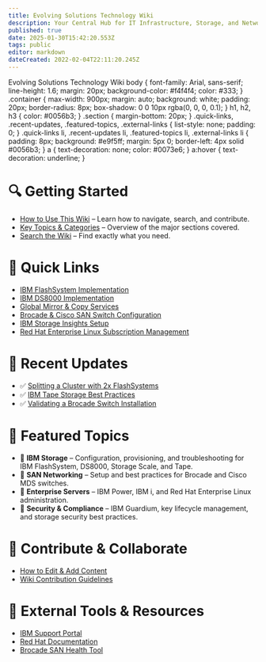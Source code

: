 ```yaml
---
title: Evolving Solutions Technology Wiki
description: Your Central Hub for IT Infrastructure, Storage, and Networking Knowledge
published: true
date: 2025-01-30T15:42:20.553Z
tags: public
editor: markdown
dateCreated: 2022-02-04T22:11:20.245Z
---
```


  Evolving Solutions Technology Wiki body { font-family: Arial, sans-serif; line-height: 1.6; margin: 20px; background-color: #f4f4f4; color: #333; } .container { max-width: 900px; margin: auto; background: white; padding: 20px; border-radius: 8px; box-shadow: 0 0 10px rgba(0, 0, 0, 0.1); } h1, h2, h3 { color: #0056b3; } .section { margin-bottom: 20px; } .quick-links, .recent-updates, .featured-topics, .external-links { list-style: none; padding: 0; } .quick-links li, .recent-updates li, .featured-topics li, .external-links li { padding: 8px; background: #e9f5ff; margin: 5px 0; border-left: 4px solid #0056b3; } a { text-decoration: none; color: #0073e6; } a:hover { text-decoration: underline; }

# 🔍 Getting Started

-   [How to Use This Wiki](#) – Learn how to navigate, search, and contribute.
-   [Key Topics & Categories](#) – Overview of the major sections covered.
-   [Search the Wiki](#) – Find exactly what you need.

# 🚀 Quick Links

-   [IBM FlashSystem Implementation](#)
-   [IBM DS8000 Implementation](#)
-   [Global Mirror & Copy Services](#)
-   [Brocade & Cisco SAN Switch Configuration](#)
-   [IBM Storage Insights Setup](#)
-   [Red Hat Enterprise Linux Subscription Management](#)

# 📢 Recent Updates

-   ✅ [Splitting a Cluster with 2x FlashSystems](#)
-   ✅ [IBM Tape Storage Best Practices](#)
-   ✅ [Validating a Brocade Switch Installation](#)

# 📖 Featured Topics

-   🔹 **IBM Storage** – Configuration, provisioning, and troubleshooting for IBM FlashSystem, DS8000, Storage Scale, and Tape.
-   🔹 **SAN Networking** – Setup and best practices for Brocade and Cisco MDS switches.
-   🔹 **Enterprise Servers** – IBM Power, IBM i, and Red Hat Enterprise Linux administration.
-   🔹 **Security & Compliance** – IBM Guardium, key lifecycle management, and storage security best practices.

# 🤝 Contribute & Collaborate

-   [How to Edit & Add Content](#)
-   [Wiki Contribution Guidelines](#)

# 🔗 External Tools & Resources

-   [IBM Support Portal](#)
-   [Red Hat Documentation](#)
-   [Brocade SAN Health Tool](#)